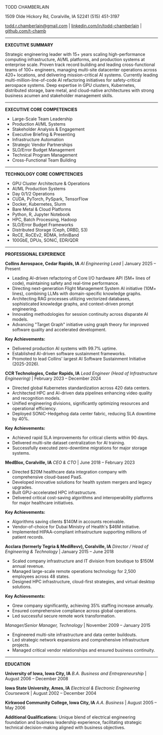 TODD CHAMBERLAIN

1509 Olde Hickory Rd, Coralville, IA 52241
(515) 451-3197 

[todd.r.chamberlain@gmail.com](mailto:todd.r.chamberlain@gmail.com) | [linkedin.com/in/todd-chamberlain](https://linkedin.com/in/todd-chamberlain) | [github.com/t-chamb](https://github.com/t-chamb)

---

**EXECUTIVE SUMMARY**

Strategic engineering leader with 15+ years scaling high-performance computing infrastructure, AI/ML platforms, and production systems at enterprise scale. Proven track record building and leading cross-functional teams of 100+ engineers, managing multi-site datacenter operations across 420+ locations, and delivering mission-critical AI systems. Currently leading multi-million-line-of-code AI refactoring initiatives for safety-critical aerospace systems. Deep expertise in GPU clusters, Kubernetes, distributed storage, bare metal, and cloud-native architectures with strong business acumen and stakeholder management skills.

---

**EXECUTIVE CORE COMPETENCIES**

* Large-Scale Team Leadership
* Production AI/ML Systems
* Stakeholder Analysis & Engagement
* Executive Briefing & Presenting
* Infrastructure Automation
* Strategic Vendor Partnerships
* SLO/Error Budget Management
* Technical Program Management
* Cross-Functional Team Building

---

**TECHNOLOGY CORE COMPETENCIES**

* GPU Cluster Architecture & Operations
* AI/ML Production Systems
* Day 0/1/2 Operations
* CUDA, PyTorch, PySpark, TensorFlow
* Docker, Kubernetes, Slurm
* Bare Metal & Cloud Platforms
* Python, R, Jupyter Notebook
* HPC, Batch Processing, Hadoop
* SLO/Error Budget Frameworks
* Distributed Storage (Ceph, DRBD, S3)
* RoCE, RoCEv2, RDMA, InfiniBand
* 100GbE, DPUs, SONiC, EDR/QDR

---

**PROFESSIONAL EXPERIENCE**

**Collins Aerospace, Cedar Rapids, IA**
*AI Engineering Lead* | January 2025 – Present

* Leading AI-driven refactoring of Core I/O hardware API (5M+ lines of code), maintaining safety and real-time performance.
* Directing next-generation Flight Management System AI initiative (10M+ lines), combining LLMs with domain-specific knowledge graphs.
* Architecting RAG processes utilizing vectorized databases, sophisticated knowledge graphs, and context-driven prompt engineering.
* Innovating methodologies for session continuity across disparate AI models.
* Advancing "Target Graph" initiative using graph theory for improved software quality and accelerated development.

**Key Achievements:**

* Delivered production AI systems with 99.7% uptime.
* Established AI-driven software sustainment frameworks.
* Promoted to lead Collins' largest AI Software Sustainment Initiative (2025-2026).

**CCR Technologies, Cedar Rapids, IA**
*Lead Engineer (Head of Infrastructure Engineering)* | February 2023 – December 2024

* Directed global Kubernetes standardization across 420 data centers.
* Architected HPC and AI-driven data pipelines enhancing video quality and recognition models.
* Unified engineering divisions, significantly optimizing resources and operational efficiency.
* Deployed SONiC-Hedgehog data center fabric, reducing SLA downtime by 40%.

**Key Achievements:**

* Achieved rapid SLA improvements for critical clients within 90 days.
* Delivered multi-site dataset centralization for AI training.
* Successfully executed zero-downtime migrations for major storage systems.

**MedBlox, Coralville, IA**
*CEO & CTO* | June 2018 – February 2023

* Directed \$20M healthcare data integration company with comprehensive cloud-based PaaS.
* Developed innovative solutions for health system mergers and legacy upgrades.
* Built GPU-accelerated HPC infrastructure.
* Delivered critical cost-saving algorithms and interoperability platforms for major healthcare initiatives.

**Key Achievements:**

* Algorithms saving clients \$140M in accounts receivable.
* Vendor-of-choice for Dubai Ministry of Health's \$46M initiative.
* Implemented HIPAA-compliant infrastructure supporting millions of patient records.

**Acclara (formerly Tegria & MediRevv), Coralville, IA**
*Director / Head of Engineering & Technology* | January 2015 – June 2018

* Scaled company infrastructure and IT division from boutique to \$150M annual revenue.
* Managed large-scale remote operations technology for 2,500 employees across 48 states.
* Designed HPC infrastructure, cloud-first strategies, and virtual desktop solutions.

**Key Achievements:**

* Grew company significantly, achieving 35% staffing increase annually.
* Ensured comprehensive compliance across global operations.
* Led successful secure remote work transformation.

*Manager/Senior Manager, Technology* | November 2009 – January 2015

* Engineered multi-site infrastructure and data center buildouts.
* Led strategic network expansions and comprehensive infrastructure projects.
* Managed critical vendor relationships and ensured business continuity.

---

**EDUCATION**

**University of Iowa, Iowa City, IA**
*B.A. Business and Entrepreneurship* | August 2006 – December 2008

**Iowa State University, Ames, IA**
*Electrical & Electronic Engineering Coursework* | August 2002 – December 2004

**Kirkwood Community College, Iowa City, IA**
*A.A. Business* | August 2005 – May 2006

**Additional Qualifications:** Unique blend of electrical engineering foundation and business leadership experience, facilitating strategic technical decision-making aligned with business objectives.
